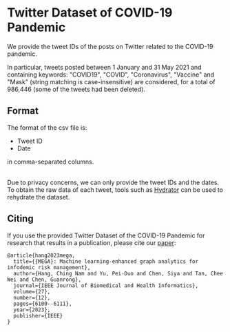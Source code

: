# Twitter Dataset of COVID-19 Pandemic

We provide the tweet IDs of the posts on Twitter related to the COVID-19 pandemic.

In particular, tweets posted between 1 January and 31 May 2021 and containing keywords: "COVID19", "COVID", "Coronavirus", "Vaccine" and "Mask" (string matching is case-insensitive) are considered, for a total of 986,446 (some of the tweets had been deleted).

## Format

The format of the csv file is:
<ul>
  <li>Tweet ID</li>
  <li>Date</li>
</ul>
in comma-separated columns. <br /> <br />

Due to privacy concerns, we can only provide the tweet IDs and the dates. To obtain the raw data of each tweet, tools such as <a href="https://github.com/DocNow/hydrator">Hydrator</a> can be used to rehydrate the dataset.

## Citing
If you use the provided Twitter Dataset of the COVID-19 Pandemic for research that results in a publication, please cite our [paper](https://ieeexplore.ieee.org/abstract/document/10251942):
```
@article{hang2023mega,
  title={{MEGA}: Machine learning-enhanced graph analytics for infodemic risk management},
  author={Hang, Ching Nam and Yu, Pei-Duo and Chen, Siya and Tan, Chee Wei and Chen, Guanrong},
  journal={IEEE Journal of Biomedical and Health Informatics},
  volume={27},
  number={12},
  pages={6100--6111},
  year={2023},
  publisher={IEEE}
}
```
